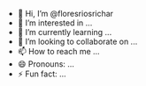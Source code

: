- 👋 Hi, I’m @floresriosrichar
- 👀 I’m interested in ...
- 🌱 I’m currently learning ...
- 💞️ I’m looking to collaborate on ...
- 📫 How to reach me ...
- 😄 Pronouns: ...
- ⚡ Fun fact: ...

<!---
floresriosrichar/floresriosrichar is a ✨ special ✨ repository because its `README.md` (this file) appears on your GitHub profile.
You can click the Preview link to take a look at your changes.
--->
